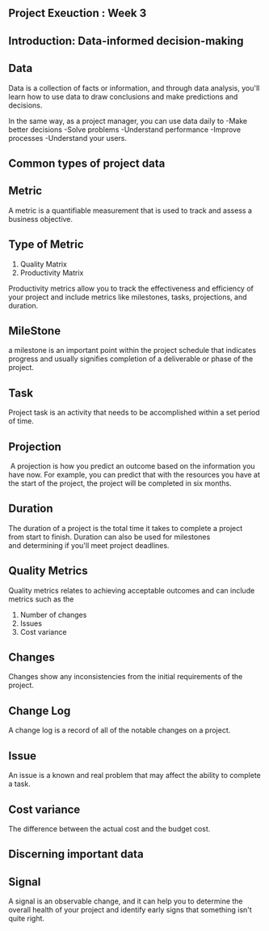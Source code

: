 ## Project Exeuction : Week 3
## Introduction: Data-informed decision-making

## Data
Data is a collection of facts or information, and through data analysis, you'll learn how to use data to draw conclusions and make predictions and decisions.

In the same way, as a project manager, you can use data daily to 
-Make better decisions
-Solve problems
-Understand performance
-Improve processes
-Understand your users.

## Common types of project data

## Metric
A metric is a quantifiable measurement that is used to track and assess a business objective. 

## Type of Metric
1. Quality Matrix
2. Productivity Matrix

Productivity metrics allow you to track the effectiveness and efficiency of your project and include metrics like milestones, tasks, projections, and duration.

## MileStone
a milestone is an important point within the project schedule that indicates progress and usually signifies completion of a deliverable or phase of the project. 

## Task
Project task is an activity that needs to be accomplished within a set period of time. 

## Projection
 A projection is how you predict an outcome based on the information you have now. For example, you can predict that with the resources you have at the start of the project, the project will be completed in six months.

## Duration
The duration of a project is the total time it takes to complete a project from start to finish. Duration can also be used for milestones and determining if you'll meet project deadlines.

## Quality Metrics
Quality metrics relates to achieving acceptable outcomes and can include metrics 
such as the 
1. Number of changes
2. Issues
3. Cost variance

## Changes
Changes show any inconsistencies from the initial requirements of the project.

## Change Log
A change log is a record of all of the notable changes on a project.

## Issue
An issue is a known and real problem that may affect the ability to complete a task. 

## Cost variance
The difference between the actual cost and the budget cost.

##  Discerning important data

## Signal
A signal is an observable change, and it can help you to determine the overall health of your project and identify early signs that something isn't quite right.
